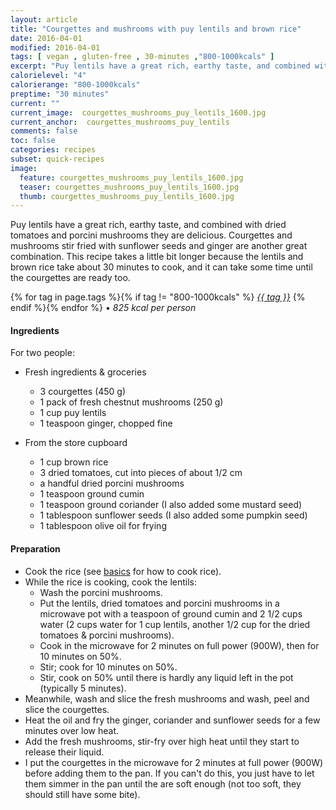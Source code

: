 ```yaml
---
layout: article
title: "Courgettes and mushrooms with puy lentils and brown rice"
date: 2016-04-01
modified: 2016-04-01
tags: [ vegan , gluten-free , 30-minutes ,"800-1000kcals" ]
excerpt: "Puy lentils have a great rich, earthy taste, and combined with dried tomatoes ..."
calorielevel: "4"
calorierange: "800-1000kcals"
preptime: "30 minutes"
current: ""
current_image:  courgettes_mushrooms_puy_lentils_1600.jpg
current_anchor:  courgettes_mushrooms_puy_lentils
comments: false
toc: false
categories: recipes
subset: quick-recipes
image:
  feature: courgettes_mushrooms_puy_lentils_1600.jpg
  teaser: courgettes_mushrooms_puy_lentils_1600.jpg
  thumb: courgettes_mushrooms_puy_lentils_1600.jpg
---
```




Puy lentils have a great rich, earthy taste, and combined with dried tomatoes and porcini mushrooms they are delicious. Courgettes and mushrooms stir fried with sunflower seeds and ginger are another great combination.
This recipe takes a little bit longer because the lentils and brown rice take about 30 minutes to cook, and it can take some time until the courgettes are ready too.


{% for tag in page.tags %}{% if tag != "800-1000kcals" %}&nbsp;<a class="post-tag" href="{{ site.url}}/tags/#{{ tag }}">_{{ tag }}_</a>&nbsp;{% endif %}{% endfor %} &bull;&nbsp;<em>825&nbsp;kcal&nbsp;per&nbsp;person</em>&nbsp;&nbsp;<a href="{{ site.url}}/tags/#800-1000kcals"><img src="{{ site.url }}/images/battery_lvl_4.png" style="height:1.0em;"></a>

#### Ingredients

For two people:

- Fresh ingredients & groceries
  - 3 courgettes (450 g)
  - 1 pack of fresh chestnut mushrooms (250 g)
  - 1 cup puy lentils
  - 1 teaspoon ginger, chopped fine

- From the store cupboard
  - 1 cup brown rice
  - 3 dried tomatoes, cut into pieces of about 1/2 cm
  - a handful dried porcini mushrooms
  - 1 teaspoon ground cumin
  - 1 teaspoon ground coriander (I also added some mustard seed)
  - 1 tablespoon sunflower seeds (I also added some pumpkin seed)
  - 1 tablespoon olive oil for frying

#### Preparation

- Cook the rice (see <a href="{{ site.url }}/basics">basics</a> for how to cook rice).
- While the rice is cooking, cook the lentils:
  - Wash the porcini mushrooms.
  - Put the lentils, dried tomatoes and porcini mushrooms in a microwave pot with a teaspoon of ground cumin and 2 1/2 cups water (2 cups water for 1 cup lentils, another 1/2 cup for the dried tomatoes & porcini mushrooms).
  - Cook in the microwave for 2 minutes on full power (900W), then for 10 minutes on 50%.
  - Stir; cook for 10 minutes on 50%.
  - Stir, cook on 50% until there is hardly any liquid left in the pot (typically 5 minutes).
- Meanwhile, wash and slice the fresh mushrooms and wash, peel and slice the courgettes.
- Heat the oil and fry the ginger, coriander and sunflower seeds for a few minutes over low heat.
- Add the fresh mushrooms, stir-fry over high heat until they start to release their liquid.
- I put the courgettes in the microwave for 2 minutes at full power (900W) before adding them to the pan. If you can't do this, you just have to let them simmer in the pan until the are soft enough (not too soft, they should still have some bite).
